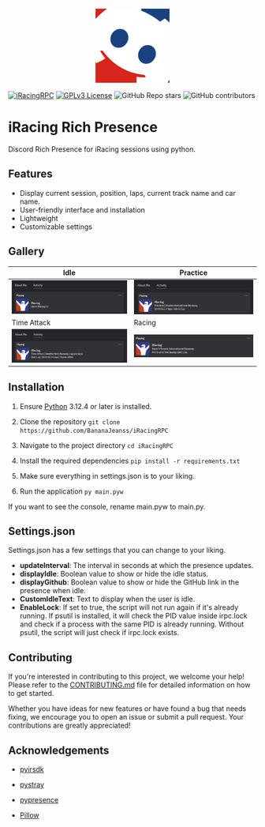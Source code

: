 <p align="center">
  <img src="./assets/logo.png" width="150" alt="Logo">
</p>

[![iRacingRPC](https://img.shields.io/static/v1?label=GitHub&message=iRacingRPC&color=blue&logo=github&style=flat-square)](https://github.com/BananaJeanss/iRacingRPC "View GitHub repo")
[![GPLv3 License](https://img.shields.io/badge/License-GPL%20v3-yellow.svg?style=flat-square)](https://opensource.org/licenses/GPL-3.0 "View the license")
![GitHub Repo stars](https://img.shields.io/github/stars/BananaJeanss/iracingrpc?style=flat-square&color=lightyellow)
![GitHub contributors](https://img.shields.io/github/contributors/BananaJeanss/iRacingRPC?style=flat-square)

# iRacing Rich Presence

Discord Rich Presence for iRacing sessions using python.

## Features

- Display current session, position, laps, current track name and car name.
- User-friendly interface and installation
- Lightweight
- Customizable settings

## Gallery

| Idle | Practice |
| --- | --- |
| ![Screenshot of idle status](./assets/Idle.png) | ![Screenshot of practice status](./assets/Practice.png) |
| Time Attack | Racing |
| ![Screenshot of racing status](./assets/TimeTrial.png) | ![Screenshot of racing status](./assets/Racing.png) |

## Installation

1. Ensure [Python](https://www.python.org/downloads/) 3.12.4 or later is installed.

2. Clone the repository ```git clone https://github.com/BananaJeanss/iRacingRPC```

3. Navigate to the project directory ```cd iRacingRPC```

4. Install the required dependencies ```pip install -r requirements.txt```

5. Make sure everything in settings.json is to your liking.

6. Run the application ```py main.pyw```

If you want to see the console, rename main.pyw to main.py.

## Settings.json

Settings.json has a few settings that you can change to your liking.

- **updateInterval**: The interval in seconds at which the presence updates.
- **displayIdle**: Boolean value to show or hide the idle status.
- **displayGithub**: Boolean value to show or hide the GitHub link in the presence when idle.
- **CustomIdleText**: Text to display when the user is idle.
- **EnableLock**: If set to true, the script will not run again if it's already running.
If psutil is installed, it will check the PID value inside irpc.lock and check if a process with the same PID is already running.
Without psutil, the script will just check if irpc.lock exists.

## Contributing

If you're interested in contributing to this project, we welcome your help! Please refer to the [CONTRIBUTING.md](./CONTRIBUTING.md) file for detailed information on how to get started.

Whether you have ideas for new features or have found a bug that needs fixing, we encourage you to open an issue or submit a pull request. Your contributions are greatly appreciated!

## Acknowledgements

- [pyirsdk](https://github.com/kutu/pyirsdk)

- [pystray](https://github.com/moses-palmer/pystray)

- [pypresence](https://pypi.org/project/pypresence/)

- [Pillow](https://github.com/python-pillow/Pillow)
